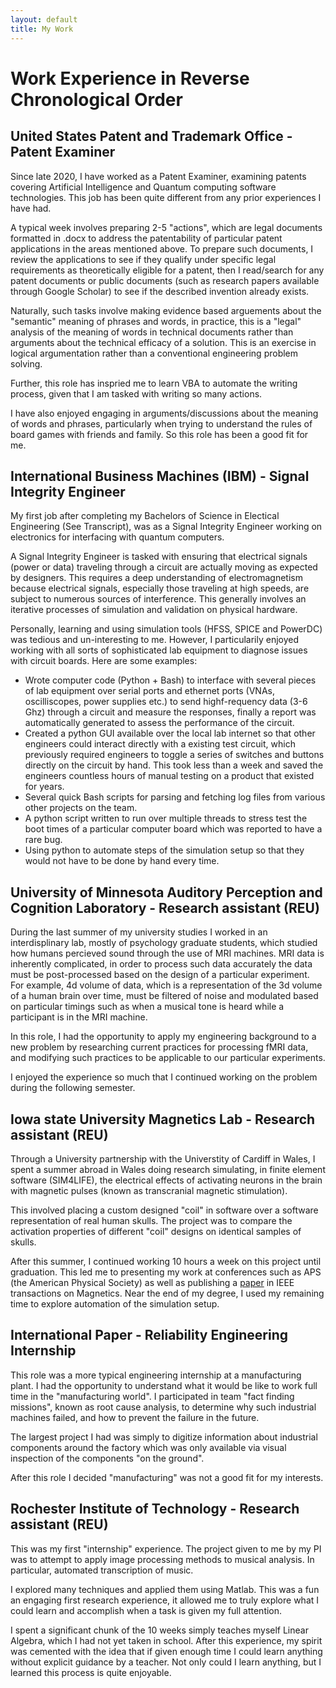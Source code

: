 ```yaml
---
layout: default
title: My Work
---
```


# Work Experience in Reverse Chronological Order

## United States Patent and Trademark Office - Patent Examiner

Since late 2020, I have worked as a Patent Examiner, examining patents covering Artificial Intelligence and Quantum computing software technologies. This job has been quite different from any prior experiences I have had.

A typical week involves preparing 2-5 "actions", which are legal documents formatted in .docx to address the patentability of particular patent applications in the areas mentioned above. To prepare such documents, I review the applications to see if they qualify under specific legal requirements as theoretically eligible for a patent, then I read/search for any patent documents or public documents (such as research papers available through Google Scholar) to see if the described invention already exists.

Naturally, such tasks involve making evidence based arguements about the "semantic" meaning of phrases and words, in practice, this is a "legal" analysis of the meaning of words in technical documents rather than arguments about the technical efficacy of a solution. This is an exercise in logical argumentation rather than a conventional engineering problem solving.

Further, this role has inspried me to learn VBA to automate the writing process, given that I am tasked with writing so many actions.

I have also enjoyed engaging in arguments/discussions about the meaning of words and phrases, particularly when trying to understand the rules of board games with friends and family. So this role has been a good fit for me.

## International Business Machines (IBM) - Signal Integrity Engineer

My first job after completing my Bachelors of Science in Electical Engineering (See Transcript), was as a Signal Integrity Engineer working on electronics for interfacing with quantum computers.

A Signal Integrity Engineer is tasked with ensuring that electrical signals (power or data) traveling through a circuit are actually moving as expected by designers. This requires a deep understanding of electromagnetism because electrical signals, especially those traveling at high speeds, are subject to numerous sources of interference. This generally involves an iterative processes of simulation and validation on physical hardware.

Personally, learning and using simulation tools (HFSS, SPICE and PowerDC) was tedious and un-interesting to me. However, I particularily enjoyed working with all sorts of sophisticated lab equipment to diagnose issues with circuit boards. Here are some examples:
- Wrote computer code (Python + Bash) to interface with several pieces of lab equipment over serial ports and ethernet ports (VNAs, oscilliscopes, power supplies etc.) to send highf-requency data (3-6 Ghz) through a circuit and measure the responses, finally a report was automatically generated to assess the performance of the circuit.
- Created a python GUI available over the local lab internet so that other engineers could interact directly with a existing test circuit, which previously required engineers to toggle a series of switches and buttons directly on the circuit by hand. This took less than a week and saved the engineers countless hours of manual testing on a product that existed for years.
- Several quick Bash scripts for parsing and fetching log files from various other projects on the team.
- A python script written to run over multiple threads to stress test the boot times of a particular computer board which was reported to have a rare bug.
- Using python to automate steps of the simulation setup so that they would not have to be done by hand every time.

## University of Minnesota Auditory Perception and Cognition Laboratory - Research assistant (REU)

During the last summer of my university studies I worked in an interdisplinary lab, mostly of psychology graduate students, which studied how humans percieved sound through the use of MRI machines. MRI data is inherently  complicated, in order to process such data accurately the data must be post-processed based on the design of a particular experiment. For example, 4d volume of data, which is a representation of the 3d volume of a human brain over time, must be filtered of noise and modulated based on particular timings such as when a musical tone is heard while a participant is in the MRI machine.

In this role, I had the opportunity to apply my engineering background to a new problem by researching current practices for processing fMRI data, and modifying such practices to be applicable to our particular experiments. 

I enjoyed the experience so much that I continued working on the problem during the following semester.

## Iowa state University Magnetics Lab - Research assistant (REU)

Through a University partnership with the Universtity of Cardiff in Wales, I spent a summer abroad in Wales doing research simulating, in finite element software (SIM4LIFE), the electrical effects of activating neurons in the brain with magnetic pulses (known as transcranial magnetic stimulation). 

This involved placing a custom designed "coil" in software over a software representation of real human skulls. The project was to compare the activation properties of different "coil" designs on identical samples of skulls.

After this summer, I continued working 10 hours a week on this project until graduation. This led me to presenting my work at conferences such as APS (the American Physical Society) as well as publishing a [paper](https://ieeexplore.ieee.org/document/8421086) in IEEE transactions on Magnetics.
Near the end of my degree, I used my remaining time to explore automation of the simulation setup. 

## International Paper - Reliability Engineering Internship

This role was a more typical engineering internship at a manufacturing plant. I had the opportunity to understand what it would be like to work full time in the "manufacturing world". I participated in team "fact finding missions", known as root cause analysis, to determine why such industrial machines failed, and how to prevent the failure in the future. 

The largest project I had was simply to digitize information about industrial components around the factory which was only available via visual inspection of the components "on the ground". 

After this role I decided "manufacturing" was not a good fit for my interests.

## Rochester Institute of Technology - Research assistant (REU)

This was my first "internship" experience. The project given to me by my PI was to attempt to apply image processing methods to musical analysis. In particular, automated transcription of music. 

I explored many techniques and applied them using Matlab. This was a fun an engaging first research experience, it allowed me to truly explore what I could learn and accomplish when a task is given my full attention. 

I spent a significant chunk of the 10 weeks simply teaches myself Linear Algebra, which I had not yet taken in school. After this experience, my spirit was cemented with the idea that if given enough time I could learn anything without explicit guidance by a teacher. Not only could I learn anything, but I learned this process is quite enjoyable.
